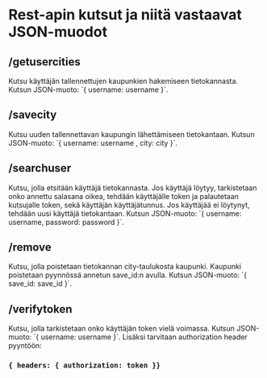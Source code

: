 <h1>Rest-apin kutsut ja niitä vastaavat JSON-muodot</h1> 

<h2>/getusercities</h2>
Kutsu käyttäjän tallennettujen kaupunkien hakemiseen tietokannasta. 
Kutsun JSON-muoto: `{ username: username }`.

<h2>/savecity</h2>
Kutsu uuden tallennettavan kaupungin lähettämiseen tietokantaan. Kutsun JSON-muoto:
`{ username: username , city: city }`.

<h2>/searchuser</h2>
Kutsu, jolla etsitään käyttäjä tietokannasta. Jos käyttäjä löytyy, tarkistetaan onko annettu salasana oikea,
tehdään käyttäjälle token ja palautetaan kutsujalle token, sekä käyttäjän käyttäjätunnus. Jos käyttäjää
ei löytynyt, tehdään uusi käyttäjä tietokantaan. Kutsun JSON-muoto: `{ username: username, password: password }`.

<h2>/remove</h2>
Kutsu, jolla poistetaan tietokannan city-taulukosta kaupunki. Kaupunki poistetaan pyynnössä annetun save_id:n avulla.
Kutsun JSON-muoto: `{ save_id: save_id }`.

<h2>/verifytoken</h2>
Kutsu, jolla tarkistetaan onko käyttäjän token vielä voimassa. Kutsun JSON-muoto: `{ username: username }`.
Lisäksi tarvitaan authorization header pyyntöön:

### `{ headers: { authorization: token }}`